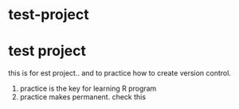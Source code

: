 # test-project
# test project

this is for est project..
and to practice how to create version control.


1. practice is the key for learning R program
2. practice makes permanent.
check this